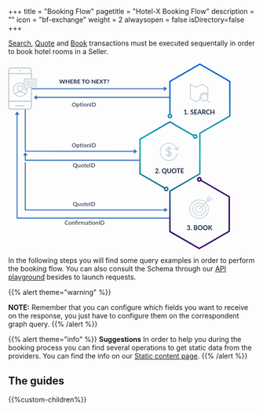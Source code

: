 +++
title = "Booking Flow"
pagetitle = "Hotel-X Booking Flow"
description = ""
icon = "bf-exchange"
weight = 2
alwaysopen = false
isDirectory=false
+++

[Search](#search), [Quote](#quote) and [Book](#book) transactions must be executed sequentally in order to book hotel rooms in a Seller.

<!-- {{< figure src="/images/booking_flow.png#center" alt="High Level HotelX Architecture" attr="" >}} -->

<svg class="booking_flow fade-in" width="90%" viewBox="73 33 490 412" version="1.1" xmlns="http://www.w3.org/2000/svg" xmlns:xlink="http://www.w3.org/1999/xlink">
    <defs>
        <linearGradient x1="7.7291646%" y1="49.9998493%" x2="92.3039729%" y2="49.9998493%" id="linearGradient-1">
            <stop stop-color="#0562CE" offset="0%"></stop>
            <stop stop-color="#0884BA" offset="20.3169256%"></stop>
            <stop stop-color="#0EB79B" offset="50.25%"></stop>
            <stop stop-color="#1D6986" offset="71.4900766%"></stop>
            <stop stop-color="#33006A" offset="100%"></stop>
        </linearGradient>
        <linearGradient x1="100%" y1="46.8285361%" x2="0%" y2="52.2535743%" id="linearGradient-2">
            <stop stop-color="#1D6986" offset="0%"></stop>
            <stop stop-color="#0EB79B" offset="54.2733543%"></stop>
            <stop stop-color="#0884BA" offset="100%"></stop>
        </linearGradient>
    </defs>
    <g id="Group-2" stroke="none" stroke-width="1" fill="none" fill-rule="evenodd" transform="translate(73.000000, 35.000000)">
        <g id="Group-5">
            <g id="Group-3" transform="translate(16.000000, 53.000000)" stroke-width="2" stroke-linecap="square">
                <polyline id="line-6" stroke="#B7C7CF" transform="translate(170.000000, 171.500000) rotate(90.000000) translate(-170.000000, -171.500000) " points="56.5 337.5 55 338.5 56.5 339 57.5 338 57.5 335 53.5 338 57.5 341 57.5 338 286.5 338 286.5 2"></polyline>
                <polyline id="line-6-1" stroke-opacity="0.5" stroke="#0469DE" transform="translate(170.000000, 171.500000) rotate(90.000000) translate(-170.000000, -171.500000) " points="56.5 337.5 55 338.5 56.5 339 57.5 338 57.5 335 53.5 338 57.5 341 57.5 338 286.5 338 286.5 2"></polyline>
                <polyline id="line-6-2" stroke-opacity="0.5" stroke="#0D4CB3" transform="translate(170.000000, 171.500000) rotate(90.000000) translate(-170.000000, -171.500000) " points="56.5 337.5 55 338.5 56.5 339 57.5 338 57.5 335 53.5 338 57.5 341 57.5 338 286.5 338 286.5 2"></polyline>
                <polyline id="line-5" stroke="#B7C7CF" transform="translate(177.250000, 219.250000) scale(-1, -1) translate(-177.250000, -219.250000) " points="24.5 168 23 169 24.5 169.5 25.5 168.5 25.5 166 21.5 168.5 25.5 171 25.5 168.5 333 168.5 333 272.5"></polyline>
                <polyline id="line-5-1" stroke-opacity="0.5" stroke="#0469DE" transform="translate(177.250000, 219.250000) scale(-1, -1) translate(-177.250000, -219.250000) " points="24.5 168 23 169 24.5 169.5 25.5 168.5 25.5 166 21.5 168.5 25.5 171 25.5 168.5 333 168.5 333 272.5"></polyline>
                <polyline id="line-5-2" stroke-opacity="0.5" stroke="#0D4CB3" transform="translate(177.250000, 219.250000) scale(-1, -1) translate(-177.250000, -219.250000) " points="24.5 168 23 169 24.5 169.5 25.5 168.5 25.5 166 21.5 168.5 25.5 171 25.5 168.5 333 168.5 333 272.5"></polyline>
                <polyline id="line-4" stroke="#B7C7CF" transform="translate(146.000000, 152.750000) rotate(90.000000) translate(-146.000000, -152.750000) " points="141.25 276.75 139.75 277.75 141.25 278.25 142.25 277.25 142.25 274.25 138.25 277.25 142.25 279.75 142.25 277.25 153.75 277.25 153.75 25.75"></polyline>
                <polyline id="line-4-1" stroke-opacity="0.5" stroke="#0469DE" transform="translate(146.000000, 152.750000) rotate(90.000000) translate(-146.000000, -152.750000) " points="141.25 276.75 139.75 277.75 141.25 278.25 142.25 277.25 142.25 274.25 138.25 277.25 142.25 279.75 142.25 277.25 153.75 277.25 153.75 25.75"></polyline>
                <polyline id="line-4-2" stroke-opacity="0.5" stroke="#0D4CB3" transform="translate(146.000000, 152.750000) rotate(90.000000) translate(-146.000000, -152.750000) " points="141.25 276.75 139.75 277.75 141.25 278.25 142.25 277.25 142.25 274.25 138.25 277.25 142.25 279.75 142.25 277.25 153.75 277.25 153.75 25.75"></polyline>
                <polyline id="line-3" stroke="#B7C7CF" transform="translate(143.750000, 97.000000) scale(-1, -1) translate(-143.750000, -97.000000) " points="24.5 52.5 23 53.5 24.5 54 25.5 53 25.5 50 21.5 53 25.5 56 25.5 53 266 53.5 266 144"></polyline>
                <polyline id="line-3-1" stroke-opacity="0.5" stroke="#0469DE" transform="translate(143.750000, 97.000000) scale(-1, -1) translate(-143.750000, -97.000000) " points="24.5 52.5 23 53.5 24.5 54 25.5 53 25.5 50 21.5 53 25.5 56 25.5 53 266 53.5 266 144"></polyline>
                <polyline id="line-3-2" stroke-opacity="0.5" stroke="#0D4CB3" transform="translate(143.750000, 97.000000) scale(-1, -1) translate(-143.750000, -97.000000) " points="24.5 52.5 23 53.5 24.5 54 25.5 53 25.5 50 21.5 53 25.5 56 25.5 53 266 53.5 266 144"></polyline>
                <polyline id="line-2" stroke="#B7C7CF" transform="translate(191.000000, 22.000000) scale(1, -1) translate(-191.000000, -22.000000) " points="45 21.5 43.5 22.5 45 23 46 22 46 19 42 22 46 25 46 22 340 22"></polyline>
                <polyline id="line-2-1" stroke-opacity="0.5" stroke="#0469DE" transform="translate(191.000000, 22.000000) scale(1, -1) translate(-191.000000, -22.000000) " points="45 21.5 43.5 22.5 45 23 46 22 46 19 42 22 46 25 46 22 340 22"></polyline>
                <polyline id="line-2-2" stroke-opacity="0.5" stroke="#0D4CB3" transform="translate(191.000000, 22.000000) scale(1, -1) translate(-191.000000, -22.000000) " points="45 21.5 43.5 22.5 45 23 46 22 46 19 42 22 46 25 46 22 340 22"></polyline>
                <polyline id="line-1" stroke="#B7C7CF" transform="translate(184.000000, 3.000000) scale(-1, -1) translate(-184.000000, -3.000000) " points="39 2.5 37.5 3.5 39 4 40 3 40 -8.8817842e-16 36 3 40 6 40 3 332 3"></polyline>
                <polyline id="line-1-1" stroke-opacity="0.5" stroke="#0469DE" transform="translate(184.000000, 3.000000) scale(-1, -1) translate(-184.000000, -3.000000) " points="39 2.5 37.5 3.5 39 4 40 3 40 -8.8817842e-16 36 3 40 6 40 3 332 3"></polyline>
                <polyline id="line-1-2" stroke-opacity="0.5" stroke="#0D4CB3" transform="translate(184.000000, 3.000000) scale(-1, -1) translate(-184.000000, -3.000000) " points="39 2.5 37.5 3.5 39 4 40 3 40 -8.8817842e-16 36 3 40 6 40 3 332 3"></polyline>
            </g>
            <g id="Group-8" transform="translate(0.000000, 9.000000)">
                <g id="Group-4">
                    <ellipse id="Oval" fill="#B7C7CF" cx="26.0102201" cy="7.36270023" rx="1.48191824" ry="1.47254005"></ellipse>
                    <path d="M45.1190926,0 L6.88090737,0 C3.08068717,0 3.49227053e-15,3.31207532 0,7.39772727 L0,85.6022727 C0,89.6879247 3.08068717,93 6.88090737,93 L45.1190926,93 C48.9193128,93 52,89.6879247 52,85.6022727 L52,7.39772727 C52,3.31207532 48.9193128,0 45.1190926,0 L45.1190926,0 Z M1.96597353,14.5101136 L50.0340265,14.5101136 L50.0340265,73.5334091 L1.96597353,73.5334091 L1.96597353,14.5101136 Z M45.1190926,90.8863636 L6.88090737,90.8863636 C4.16646437,90.8863636 1.96597353,88.5205956 1.96597353,85.6022727 L1.96597353,75.6470455 L50.0340265,75.6470455 L50.0340265,85.6022727 C50.0340265,88.5205956 47.8335356,90.8863636 45.1190926,90.8863636 L45.1190926,90.8863636 Z M50.0340265,12.3964773 L1.96597353,12.3964773 L1.96597353,7.39772727 C1.96597353,4.47940445 4.16646437,2.11363636 6.88090737,2.11363636 L45.1190926,2.11363636 C47.8335356,2.11363636 50.0340265,4.47940445 50.0340265,7.39772727 L50.0340265,12.3964773 Z" id="Shape" fill="#B7C7CF"></path>
                    <rect id="Rectangle-2" fill="#FFFFFF" x="47" y="25" width="10" height="18"></rect>
                    <rect id="Rectangle-path" fill="#B7C7CF" x="15.6981132" y="83.4439359" width="19.6226415" height="1.96338673"></rect>
                    <g id="Group" transform="translate(10.500000, 25.000000)" fill="#B7C7CF">
                        <path d="M15.8363636,14.2307692 C11.9757576,14.2307692 8.9030303,17.2307692 8.9030303,20.9230769 C8.9030303,24.6153846 12.0545455,27.6153846 15.8363636,27.6153846 C19.6181818,27.6153846 22.769697,24.6153846 22.769697,20.9230769 C22.769697,17.2307692 19.6969697,14.2307692 15.8363636,14.2307692 Z M15.8363636,26.1538462 C12.8424242,26.1538462 10.4787879,23.8461538 10.4787879,21 C10.4787879,18.1538462 12.9212121,15.8461538 15.8363636,15.8461538 C18.7515152,15.8461538 21.1939394,18.1538462 21.1939394,21 C21.1939394,23.8461538 18.830303,26.1538462 15.8363636,26.1538462 Z" id="Shape"></path>
                        <path d="M51.2121212,0 L24.5818182,0 C24.1090909,0 23.7939394,0.307692308 23.7939394,0.769230769 L23.7939394,10.6153846 C21.430303,9.23076923 18.6727273,8.53846154 15.8363636,8.53846154 C7.09090909,8.53846154 0,15.4615385 0,23.9230769 C0,32.5384615 7.16969697,39.3846154 15.8363636,39.3846154 C24.5818182,39.3846154 31.6727273,32.4615385 31.6727273,23.9230769 C31.6727273,23.2307692 31.5939394,22.4615385 31.5151515,21.7692308 L35.9272727,18.6153846 L51.2121212,18.6153846 C51.6848485,18.6153846 52,18.3076923 52,17.8461538 L52,0.769230769 C52,0.307692308 51.6848485,0 51.2121212,0 Z M6.14545455,34.1538462 C7.32727273,31.5384615 10.0060606,29.8461538 12.9212121,29.8461538 L18.7515152,29.8461538 C21.6666667,29.8461538 24.3454545,31.5384615 25.5272727,34.1538462 C22.8484848,36.5384615 19.4606061,37.8461538 15.8363636,37.8461538 C12.2121212,37.8461538 8.82424242,36.5384615 6.14545455,34.1538462 Z M30.0969697,23.9230769 C30.0969697,27.2307692 28.9151515,30.3846154 26.7090909,32.9230769 C25.1333333,30.0769231 22.1393939,28.2307692 18.7515152,28.2307692 L12.9212121,28.2307692 C9.53333333,28.2307692 6.53939394,30.0769231 4.96363636,32.9230769 C2.75757576,30.4615385 1.57575758,27.3076923 1.57575758,23.9230769 C1.57575758,16.2307692 7.95757576,10 15.8363636,10 C18.6727273,10 21.430303,10.8461538 23.7939394,12.3846154 L23.7939394,17.7692308 C23.7939394,18.2307692 24.1090909,18.5384615 24.5818182,18.5384615 L27.3393939,18.5384615 L25.2909091,24.5384615 C25.2121212,24.8461538 25.2909091,25.2307692 25.6060606,25.3846154 C25.8424242,25.6153846 26.2363636,25.6153846 26.5515152,25.3846154 L30.0969697,22.7692308 L30.0969697,23.9230769 Z M50.4242424,17.0769231 L35.6909091,17.0769231 C35.5333333,17.0769231 35.3757576,17.1538462 35.2181818,17.2307692 L27.5757576,22.7692308 L29.1515152,18.0769231 C29.230303,17.8461538 29.230303,17.6153846 29.0727273,17.3846154 C28.9151515,17.1538462 28.6787879,17.0769231 28.4424242,17.0769231 L25.369697,17.0769231 L25.369697,1.53846154 L50.4242424,1.53846154 L50.4242424,17.0769231 Z" id="Shape"></path>
                        <path d="M27.8121212,5.69230769 L48.0606061,5.69230769 C48.5333333,5.69230769 48.8484848,5.38461538 48.8484848,4.92307692 C48.8484848,4.46153846 48.5333333,4.15384615 48.0606061,4.15384615 L27.8121212,4.15384615 C27.3393939,4.15384615 27.0242424,4.46153846 27.0242424,4.92307692 C27.0242424,5.38461538 27.3393939,5.69230769 27.8121212,5.69230769 Z" id="Shape"></path>
                        <path d="M27.8121212,9.92307692 L48.0606061,9.92307692 C48.5333333,9.92307692 48.8484848,9.61538462 48.8484848,9.15384615 C48.8484848,8.69230769 48.5333333,8.38461538 48.0606061,8.38461538 L27.8121212,8.38461538 C27.3393939,8.38461538 27.0242424,8.69230769 27.0242424,9.15384615 C27.0242424,9.53846154 27.3393939,9.92307692 27.8121212,9.92307692 Z" id="Shape"></path>
                        <path d="M27.8121212,14.1538462 L48.0606061,14.1538462 C48.5333333,14.1538462 48.8484848,13.8461538 48.8484848,13.3846154 C48.8484848,12.9230769 48.5333333,12.6153846 48.0606061,12.6153846 L27.8121212,12.6153846 C27.3393939,12.6153846 27.0242424,12.9230769 27.0242424,13.3846154 C27.0242424,13.7692308 27.3393939,14.1538462 27.8121212,14.1538462 Z" id="Shape"></path>
                    </g>
                </g>
            </g>
            <text id="1.-SEARCH" font-family="Lato-Bold, Lato" font-size="14" font-weight="bold" fill="#182945">
                <tspan x="386" y="112">1. SEARCH</tspan>
            </text>
            <text id="2.-QUOTE" font-family="Lato-Bold, Lato" font-size="14" font-weight="bold" fill="#182945">
                <tspan x="323" y="242">2. QUOTE</tspan>
            </text>
            <text id="3.-BOOK" font-family="Lato-Bold, Lato" font-size="14" font-weight="bold" fill="#182945">
                <tspan x="393" y="367">3. BOOK</tspan>
            </text>
            <g id="shutterstock_758297944-[Converted].eps" transform="translate(389.000000, 205.000000) scale(-1, 1) rotate(90.000000) translate(-389.000000, -205.000000) translate(184.000000, 104.000000)">
                <g id="Group">
                    <g id="Layer_2">
                        <g id="XMLID_2_">
                            <g id="Group-12" transform="translate(-0.000000, 62.000000)">
                                <path d="M409.591211,70.3553134 L371.938434,5.21507575 C371.668331,4.74748104 371.1687,4.45893942 370.627282,4.45893942 L281.425332,4.45893942 C280.883914,4.45893942 280.384284,4.74748104 280.11418,5.21507575 L242.462009,70.3553134 L154.133959,70.3553134 C153.593146,70.3553134 153.093516,70.643855 152.822806,71.1114497 L115.17003,136.252292 L40.7389808,136.252292 L3.52345643,71.8675861 L40.7389808,7.48348474 L111.137253,7.48348474 C111.784653,9.5758652 113.739572,11.100236 116.043929,11.100236 C118.875775,11.100236 121.178922,8.79916196 121.178922,5.97121208 C121.178922,3.1432622 118.87517,0.842188112 116.043929,0.842188112 C113.739572,0.842188112 111.784653,2.36716387 111.137253,4.45893942 L39.8650812,4.45893942 C39.3242688,4.45893942 38.8240325,4.74748104 38.5539291,5.21507575 L0.46450517,71.1114497 C0.19379616,71.5790444 0.19379616,72.1561277 0.46450517,72.6237224 L38.5539291,138.520701 C38.8240325,138.988296 39.3242688,139.276838 39.8650812,139.276838 L116.044535,139.276838 C116.585347,139.276838 117.084978,138.988296 117.355687,138.520701 L155.008464,73.3798587 L243.336514,73.3798587 C243.877326,73.3798587 244.376957,73.0913171 244.647666,72.6237224 L282.299838,7.48348474 L369.753383,7.48348474 L407.40616,72.6237224 C407.676263,73.0913171 406.864742,73.3798587 407.40616,73.3798587 L409.591211,70.3553134 Z M116.043929,3.86673344 C117.205495,3.86673344 118.150857,4.81099649 118.150857,5.97121208 C118.150857,7.13142767 117.205495,8.07569072 116.043929,8.07569072 C115.477075,8.07569072 114.964121,7.84884982 114.585007,7.48348474 C114.18712,7.10057731 113.937001,6.56523278 113.937001,5.97121208 C113.937001,5.37719138 114.18712,4.84184685 114.585007,4.45893942 C114.964121,4.09417925 115.477075,3.86673344 116.043929,3.86673344 Z" id="XMLID_55_" fill="url(#linearGradient-1)"></path>
                                <path d="M399.641595,82.2889594 L369.148375,135.041869 L294.717326,135.041869 L259.514254,74.1384147 C260.363929,73.2225824 260.888996,72.0018759 260.888996,70.657163 C260.888996,67.8292131 258.585244,65.5281391 255.754003,65.5281391 C252.922762,65.5281391 250.61901,67.8292131 250.61901,70.657163 C250.61901,73.4857178 252.922762,75.786187 255.754003,75.786187 C256.14644,75.786187 256.526765,75.7377943 256.894372,75.6543168 L292.53288,137.309673 C292.802984,137.777268 293.302614,138.06581 293.844032,138.06581 L370.02288,138.06581 C370.564298,138.06581 371.063929,137.777268 371.334032,137.309673 L402.261477,83.8042567 L409.394387,70.6577679 L407.274742,68.5532893 L399.641595,82.2889594 Z M255.753397,72.7622466 C255.5487,72.7622466 255.354904,72.7241373 255.16777,72.6696955 C254.292053,72.4144239 253.64647,71.6141292 253.64647,70.6577679 C253.64647,69.4975523 254.591832,68.5532893 255.753397,68.5532893 C256.914963,68.5532893 257.860325,69.4975523 257.860325,70.6577679 C257.860325,70.8319817 257.833072,70.9989366 257.792496,71.1610523 C257.564786,72.0780944 256.740547,72.7622466 255.753397,72.7622466 Z" id="XMLID_59_" fill="#33006A"></path>
                            </g>
                            <path d="M157.400635,120.013354 C156.520679,120.93463 155.976233,122.178323 155.976233,123.549652 C155.976233,126.378207 158.279985,128.678676 161.111226,128.678676 C163.942467,128.678676 166.246219,126.377602 166.246219,123.549652 C166.246219,120.721702 163.942467,118.420628 161.111226,118.420628 C160.744225,118.420628 160.386913,118.460552 160.041713,118.534351 L130.815436,67.971817 L168.03096,3.58711076 L242.462009,3.58711076 L272.954018,56.3400206 C272.104343,57.2558529 271.579276,58.4765594 271.579276,59.8206673 C271.579276,62.6492221 273.883028,64.9496913 276.714269,64.9496913 C279.546115,64.9496913 281.849261,62.6486172 281.849261,59.8206673 C281.849261,56.9927174 279.54551,54.6916434 276.714269,54.6916434 C276.322437,54.6916434 275.941507,54.7400361 275.5739,54.8235135 L244.647061,1.31870176 C244.376352,0.851107055 243.876721,0.562565431 243.335908,0.562565431 L167.156455,0.562565431 C166.615643,0.562565431 166.116012,0.851107055 165.845303,1.31870176 L127.755879,67.2156807 C127.48517,67.6832754 127.48517,68.2603586 127.755879,68.7279533 L157.400635,120.013354 Z M161.111226,121.445173 C161.35226,121.445173 161.57997,121.494171 161.795569,121.568575 C162.620414,121.854697 163.218154,122.629585 163.218154,123.549652 C163.218154,124.710473 162.272792,125.654131 161.111226,125.654131 C159.94966,125.654131 159.004298,124.709868 159.004298,123.549652 C159.004298,123.341563 159.043663,123.144363 159.100591,122.954422 C159.359188,122.084562 160.157991,121.445173 161.111226,121.445173 Z M276.714269,57.7161887 C276.918966,57.7161887 277.112762,57.754298 277.299897,57.8093447 C278.175613,58.0646163 278.821802,58.864911 278.821802,59.8206673 C278.821802,60.9808829 277.87644,61.925146 276.714874,61.925146 C275.553309,61.925146 274.607947,60.9808829 274.607947,59.8206673 C274.607947,59.6464535 274.635199,59.4794986 274.67517,59.317383 C274.90288,58.4003408 275.72712,57.7161887 276.714269,57.7161887 Z" id="XMLID_51_" fill="url(#linearGradient-2)"></path>
                        </g>
                        <g id="XMLID_8738_" transform="translate(317.003260, 136.952906) scale(1, -1) rotate(270.000000) translate(-317.003260, -136.952906) translate(290.503260, 110.952906)" fill="#B7C7CF">
                            <g id="XMLID_8739_">
                                <path d="M36.8648744,17.4522315 C39.8269276,20.9213849 41.6207533,25.4146495 41.6207533,30.3210669 C41.6207533,41.2747603 32.6988626,50.1868855 21.7312112,50.1868855 C10.764771,50.1868855 1.84227474,41.2753652 1.84227474,30.3210669 C1.84227474,19.3667686 10.7641654,10.4546434 21.7312112,10.4546434 C26.6433383,10.4546434 31.1418316,12.2457791 34.6150222,15.2043894 L35.5167799,14.3042847 C31.8104284,11.1164139 26.9939882,9.18372944 21.7306056,9.18372944 C10.0616544,9.18372944 0.568670606,18.665679 0.568670606,30.3210669 C0.568670606,41.9764548 10.06226,51.4577995 21.7306056,51.4577995 C33.3989513,51.4577995 42.8925406,41.9758499 42.8925406,30.3210669 C42.8925406,25.0644071 40.9570015,20.2529604 37.7660266,16.5509169 L36.8648744,17.4522315 Z" id="XMLID_8748_"></path>
                                <path d="M35.0964845,30.3210669 C35.0964845,37.6816004 29.1009158,43.6702002 21.7312112,43.6702002 C14.3615066,43.6702002 8.36593796,37.6816004 8.36593796,30.3210669 C8.36593796,22.9593236 14.3615066,16.9707238 21.7312112,16.9707238 C24.844062,16.9707238 27.7037666,18.0480669 29.9778434,19.8361781 L30.889291,18.9257899 C28.3796307,16.909628 25.1959232,15.699205 21.7312112,15.699205 C13.6602068,15.699205 7.09293944,22.2588389 7.09293944,30.3210669 C7.09293944,38.3832949 13.6602068,44.9423239 21.7312112,44.9423239 C29.8028213,44.9423239 36.3700886,38.3832949 36.3700886,30.3210669 C36.3700886,26.8609871 35.158257,23.6797703 33.1397489,21.1730271 L32.2283013,22.0834153 C34.0184934,24.3548488 35.0964845,27.2118343 35.0964845,30.3210669 Z" id="XMLID_8747_"></path>
                                <path d="M13.3779911,30.3210669 C13.3779911,34.9214004 17.1255244,38.6645777 21.7312112,38.6645777 C26.3375037,38.6645777 30.0850369,34.9214004 30.0850369,30.3210669 C30.0850369,28.5940515 29.5563368,26.9874131 28.6533678,25.6541935 L27.7285968,26.5778896 C28.4111226,27.6649112 28.8120384,28.9448988 28.8120384,30.3210669 C28.8120384,34.2203108 25.6362038,37.3924539 21.7318168,37.3924539 C17.8286411,37.3924539 14.6515953,34.2203108 14.6515953,30.3210669 C14.6515953,26.4212182 17.8286411,23.249075 21.7318168,23.249075 C23.1083752,23.249075 24.3910635,23.6495248 25.4793501,24.3306524 L26.4041211,23.4075612 C25.0693501,22.5050369 23.4614476,21.9775562 21.7318168,21.9775562 C17.1249188,21.9769513 13.3779911,25.7201286 13.3779911,30.3210669 Z" id="XMLID_8746_"></path>
                                <g id="XMLID_8744_" transform="translate(43.604136, 0.000000)">
                                    <polygon id="XMLID_8745_" points="8.33626292 8.31205547 0.217415066 8.31205547 0.217415066 0.0907363599 1.4910192 0.0907363599 1.4910192 7.04053662 8.33626292 7.04053662"></polygon>
                                </g>
                                <g id="XMLID_8742_" transform="translate(39.364845, 4.234363)">
                                    <polygon id="XMLID_8743_" points="8.38471196 8.26366275 0.265864106 8.26366275 0.265864106 0.0423436346 1.53886263 0.0423436346 1.53886263 6.99214389 8.38471196 6.99214389"></polygon>
                                </g>
                                <g id="XMLID_8740_" transform="translate(21.196455, 7.258909)">
                                    <polyline id="XMLID_8741_" points="22.5857146 0.132625889 23.4858519 1.03171687 0.983705188 23.5077083 0.0835679321 22.6086173"></polyline>
                                </g>
                            </g>
                        </g>
                        <g id="XMLID_23_" transform="translate(66.921993, 134.452906) rotate(270.000000) translate(-66.921993, -134.452906) translate(45.421993, 113.452906)" stroke="#B7C7CF">
                            <g id="shutterstock_743161702" transform="translate(21.500000, 21.000000) scale(-1, 1) translate(-21.500000, -21.000000) translate(0.000000, -0.000000)">
                                <g id="Group-25" transform="translate(0.000000, 0.000000)">
                                    <path d="M30.6482008,18.884332 C33.9191609,18.884332 36.8165547,20.4526205 38.6534766,22.8707192 L38.6534766,7.80005306 L26.1323737,1.42108547e-14 L11.5587788,6.9788971 L0.0639218905,1.42108547e-14 L0.0639218905,32.0211029 L12.9956028,39 L20.7956558,32.8419936 L21.4147729,32.9275583 C20.8862616,31.7049778 20.5903005,30.3586269 20.5903005,28.9420997 C20.5903005,23.3872913 25.0933925,18.884332 30.6482008,18.884332" id="Fill-30" stroke-width="1.5" fill="#FFFFFF"></path>
                                    <path d="M37.0029611,34.5531398 C39.8843215,31.2509222 39.6296858,26.2591344 36.4272578,23.2672565 C33.2248298,20.2753786 28.2272729,20.3602898 25.1283312,23.4592315 C22.0293896,26.5581731 21.9444784,31.55573 24.9363563,34.758158 C27.9282342,37.9605861 32.920022,38.2152217 36.2222396,35.3338613 L42.040408,41.1520298 L42.8211295,40.3713083 L37.0029611,34.5531398 Z M25.8963009,34.1779521 C23.884173,32.1660971 23.2821331,29.1402423 24.3709259,26.5114118 C25.4597187,23.8825813 28.0249114,22.1685114 30.870297,22.1685114 C33.7156826,22.1685114 36.2808754,23.8825813 37.3696682,26.5114118 C38.458461,29.1402423 37.856421,32.1660971 35.8442931,34.1779521 C34.5312368,35.5086302 32.739741,36.2576966 30.870297,36.2576966 C29.000853,36.2576966 27.2093572,35.5086302 25.8963009,34.1779521 L25.8963009,34.1779521 Z" id="Shape" stroke-width="0.5" fill="#B7C7CF"></path>
                                </g>
                            </g>
                        </g>
                    </g>
                </g>
            </g>
            <g id="Group" transform="translate(347.000000, 183.000000)" fill="#B7C7CF">
                <path d="M7.71890201,10.9566456 L7.71890201,4.53535355 C8.9418669,4.73497124 10.0889667,5.25876111 11.040783,6.0521942 C11.2837416,6.27799213 11.6287063,6.35702118 11.9457323,6.25951186 C12.2627583,6.16200254 12.5036818,5.90276885 12.5777493,5.57946161 C12.6518167,5.25615437 12.5477755,4.91789165 12.3048169,4.69209375 C11.0193248,3.55530598 9.41780795,2.83744547 7.71384587,2.6342466 L7.71384587,0.935385069 C7.71384587,0.41878616 7.29505971,0 6.7784608,0 C6.26186189,0 5.84307573,0.41878616 5.84307573,0.935385069 L5.84307573,2.61907819 C2.65771036,2.947727 0.412786196,5.05613551 0.412786196,7.8167855 C0.412786196,10.9060843 3.95208105,11.8920307 5.84307573,12.3673075 L5.84307573,19.476234 C4.39196484,19.1475852 2.37962291,18.3032105 1.5807535,17.5549025 C1.21913426,17.1932833 0.632833653,17.1932833 0.271214427,17.5549025 C-0.090404799,17.9165217 -0.0904048105,18.5028223 0.271214401,18.8644416 C1.39367648,19.9869037 4.01781081,21.0638605 5.83296346,21.3470041 L5.83296346,22.8941816 C5.83296346,23.4107805 6.25174962,23.8295667 6.76834853,23.8295667 C7.28494744,23.8295667 7.7037336,23.4107805 7.7037336,22.8941816 L7.7037336,21.3773409 C10.0902296,21.0941973 13.1340231,19.6936478 13.1340231,16.5082824 C13.2149213,14.0459444 11.2329162,12.0336025 7.71890201,10.9566456 Z M5.84813187,10.4510321 C4.33129122,10.0313729 2.30883701,9.32857001 2.30883701,7.82689777 C2.30883701,5.86006106 4.04309149,4.79321646 5.84813187,4.50501674 L5.84813187,10.4409198 L5.84813187,10.4510321 Z M7.71890201,19.552076 L7.71890201,12.9234824 C9.40259513,13.5302186 11.2581969,14.6577368 11.2581969,16.5740122 C11.3239266,18.6369155 9.03349724,19.289157 7.71890201,19.5217392 L7.71890201,19.552076 Z" id="Shape"></path>
            </g>
            <g id="Group-20" transform="translate(112.000000, 31.000000)" font-size="13" fill="#182945">
                <text id="OptionID" font-family="Lato-Medium, Lato" font-weight="400">
                    <tspan x="28" y="64">OptionID</tspan>
                </text>
                <text id="WHERE-TO-NEXT?" font-family="Lato-Bold, Lato" font-weight="bold">
                    <tspan x="0" y="13">WHERE TO NEXT?</tspan>
                </text>
            </g>
            <g id="Group-20" transform="translate(140.000000, 172.000000)" font-size="13" font-family="Lato-Medium, Lato" fill="#182945" font-weight="400">
                <text id="QuoteID">
                    <tspan x="2" y="57">QuoteID</tspan>
                </text>
                <text id="OptionID">
                    <tspan x="0" y="13">OptionID</tspan>
                </text>
            </g>
            <text id="ConfirmationID" font-family="Lato-Medium, Lato" font-size="13" font-weight="400" fill="#182945">
                <tspan x="124" y="356">ConfirmationID</tspan>
            </text>
            <text id="QuoteID" font-family="Lato-Medium, Lato" font-size="13" font-weight="400" fill="#182945">
                <tspan x="142" y="314">QuoteID</tspan>
            </text>
            <g id="Group" transform="translate(334.000000, 175.304736)" stroke="#B7C7CF" stroke-width="0.5" fill="#B7C7CF">
                <path d="M19.5590274,5.43170447e-14 C8.76445078,5.43170447e-14 0,8.77640989 0,19.5889032 C0,30.4014921 8.76445078,39.1777921 19.5590274,39.1777921 C28.7963352,39.1777921 36.5377686,32.7304199 38.5805552,24.097931 C38.6179331,23.9298853 38.5628079,23.7546647 38.4359494,23.6382886 C38.3090909,23.5219124 38.1297775,23.482066 37.9655705,23.5337626 C37.8013635,23.5854591 37.6772168,23.7208425 37.6399063,23.8889032 C35.6972141,32.0987499 28.3525752,38.2222366 19.5590274,38.2222366 C9.28178855,38.2222366 0.955555556,29.8859699 0.955555556,19.5889032 C0.955555556,9.29190822 9.28178855,0.955555556 19.5590274,0.955555556 C28.2251041,0.955555556 35.4964997,6.88709022 37.5652774,14.915625 L32.2649063,12.2131944 C32.1119773,12.1273096 31.9242866,12.1321135 31.7759514,12.2257092 C31.6276161,12.3193049 31.5424823,12.4866462 31.5541683,12.6616517 C31.5658543,12.8366573 31.6724816,12.9911937 31.8319441,13.0642361 L37.9236108,16.1697917 C38.1547061,16.2914067 38.4406317,16.2049673 38.5656486,15.9756944 L41.9847219,9.85416667 C42.0758781,9.6985612 42.0716613,9.50488923 41.9738187,9.35339881 C41.8759761,9.20190839 41.7011775,9.11840952 41.5218508,9.1375 C41.3627989,9.15430911 41.2227043,9.24957956 41.1486108,9.39131944 L38.4013886,14.3184028 C36.1017486,6.06106978 28.5300219,0 19.5590274,0 L19.5590274,5.43170447e-14 Z" id="Shape"></path>
            </g>
        </g>
    </g>
</svg>




In the following steps you will find some query examples in order to perform the booking flow.
You can also consult the Schema through our [API playground](https://api.travelgatex.com) besides to launch requests. 

{{% alert theme="warning" %}}

**NOTE:** Remember that you can configure which fields you want to receive on the response, you just have to configure them on the correspondent graph query.
{{% /alert %}}

{{% alert theme="info" %}}
**Suggestions**
In order to help you during the booking process you can find several operations to get static data from the providers. You can find the info on our [Static content page](../../concepts/content/).
{{% /alert %}}

## The guides

{{%custom-children%}}
